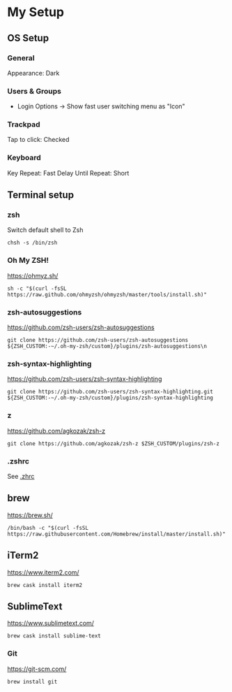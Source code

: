 # My Setup

## OS Setup
### General
Appearance: Dark
### Users & Groups
* Login Options -> Show fast user switching menu as "Icon"

### Trackpad
Tap to click: Checked

### Keyboard
Key Repeat: Fast
Delay Until Repeat: Short

## Terminal setup
### zsh
Switch default shell to Zsh
```
chsh -s /bin/zsh
```
### Oh My ZSH!
https://ohmyz.sh/
```
sh -c "$(curl -fsSL https://raw.github.com/ohmyzsh/ohmyzsh/master/tools/install.sh)"
```
### zsh-autosuggestions
https://github.com/zsh-users/zsh-autosuggestions
```
git clone https://github.com/zsh-users/zsh-autosuggestions ${ZSH_CUSTOM:-~/.oh-my-zsh/custom}/plugins/zsh-autosuggestions\n
```
### zsh-syntax-highlighting
https://github.com/zsh-users/zsh-syntax-highlighting
```
git clone https://github.com/zsh-users/zsh-syntax-highlighting.git ${ZSH_CUSTOM:-~/.oh-my-zsh/custom}/plugins/zsh-syntax-highlighting
```
### z
https://github.com/agkozak/zsh-z
```
git clone https://github.com/agkozak/zsh-z $ZSH_CUSTOM/plugins/zsh-z
```
### .zshrc
See [.zhrc](.zshrc)
## brew
https://brew.sh/
```
/bin/bash -c "$(curl -fsSL https://raw.githubusercontent.com/Homebrew/install/master/install.sh)"
```
## iTerm2
https://www.iterm2.com/
```
brew cask install iterm2
```
## SublimeText
https://www.sublimetext.com/
```
brew cask install sublime-text
```
### Git
https://git-scm.com/
```
brew install git
```
